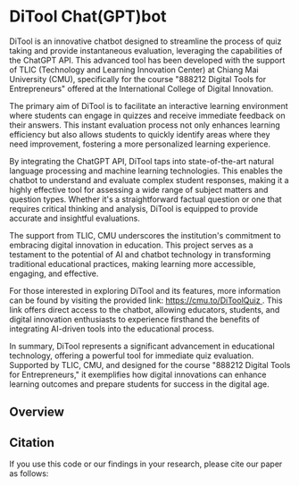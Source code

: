 # DiTool Chat(GPT)bot

DiTool is an innovative chatbot designed to streamline the process of quiz taking and provide instantaneous evaluation, leveraging the capabilities of the ChatGPT API. This advanced tool has been developed with the support of TLIC (Technology and Learning Innovation Center) at Chiang Mai University (CMU), specifically for the course "888212 Digital Tools for Entrepreneurs" offered at the International College of Digital Innovation.

The primary aim of DiTool is to facilitate an interactive learning environment where students can engage in quizzes and receive immediate feedback on their answers. This instant evaluation process not only enhances learning efficiency but also allows students to quickly identify areas where they need improvement, fostering a more personalized learning experience.

By integrating the ChatGPT API, DiTool taps into state-of-the-art natural language processing and machine learning technologies. This enables the chatbot to understand and evaluate complex student responses, making it a highly effective tool for assessing a wide range of subject matters and question types. Whether it's a straightforward factual question or one that requires critical thinking and analysis, DiTool is equipped to provide accurate and insightful evaluations.

The support from TLIC, CMU underscores the institution's commitment to embracing digital innovation in education. This project serves as a testament to the potential of AI and chatbot technology in transforming traditional educational practices, making learning more accessible, engaging, and effective.

For those interested in exploring DiTool and its features, more information can be found by visiting the provided link: [https://cmu.to/DiToolQuiz	](https://cmu.to/DiToolQuiz	). This link offers direct access to the chatbot, allowing educators, students, and digital innovation enthusiasts to experience firsthand the benefits of integrating AI-driven tools into the educational process.

In summary, DiTool represents a significant advancement in educational technology, offering a powerful tool for immediate quiz evaluation. Supported by TLIC, CMU, and designed for the course "888212 Digital Tools for Entrepreneurs," it exemplifies how digital innovations can enhance learning outcomes and prepare students for success in the digital age.

## Overview


## Citation

If you use this code or our findings in your research, please cite our paper as follows:

<!-- ```bibtex
@article{Tepsan_Comparative_Analysis_of_2024,
  author = {Tepsan, Worawit and Watcharapinchai, Sitapa and Lueangwitchajaroen, Pitiwat and Sooksatra, Sorn},
  doi = {10.0000/00000},
  journal = {Journal Title},
  month = sep,
  number = {1},
  pages = {1--6},
  title = {{Comparative Analysis of Adaptive ROI Approaches in Human Action Recognition}},
  volume = {1},
  year = {2024}
} -->
